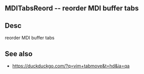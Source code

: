 
<!---
### <beg-file_info>
### document_metadata:
###   - caption: "__blank__"
###     desc: |
###         * AUTO-GENERATED-FILE ;; any direct edits will be lost
###     seeinstead: |
###         *  href="smartpath://mytrybits/t/trytexteditor/txt/blogtef.yaml.txt" find="uuid01rrmy004"
### <end-file_info>
--->

## MDITabsReord             --  reorder MDI buffer tabs

## Desc
reorder MDI buffer tabs

## See also
* https://duckduckgo.com/?q=vim+tabmove&t=hd&ia=qa


